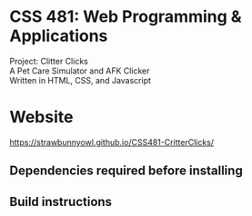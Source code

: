 # CSS 481: Web Programming & Applications
Project: Clitter Clicks\
A Pet Care Simulator and AFK Clicker\
Written in HTML, CSS, and Javascript

# Website
https://strawbunnyowl.github.io/CSS481-CritterClicks/

## Dependencies required before installing

## Build instructions

